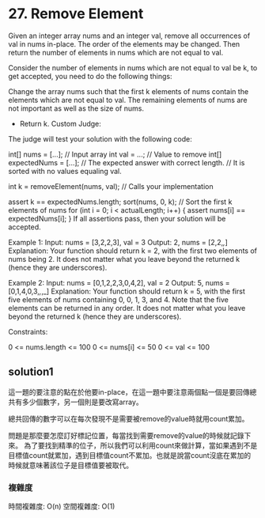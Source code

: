 # 27. Remove Element
Given an integer array nums and an integer val, remove all occurrences of val in nums in-place. The order of the elements may be changed. Then return the number of elements in nums which are not equal to val.

Consider the number of elements in nums which are not equal to val be k, to get accepted, you need to do the following things:

Change the array nums such that the first k elements of nums contain the elements which are not equal to val. The remaining elements of nums are not important as well as the size of nums.
* Return k.
Custom Judge:

The judge will test your solution with the following code:

int[] nums = [...]; // Input array
int val = ...; // Value to remove
int[] expectedNums = [...]; // The expected answer with correct length.
                            // It is sorted with no values equaling val.

int k = removeElement(nums, val); // Calls your implementation

assert k == expectedNums.length;
sort(nums, 0, k); // Sort the first k elements of nums
for (int i = 0; i < actualLength; i++) {
    assert nums[i] == expectedNums[i];
}
If all assertions pass, then your solution will be accepted.

Example 1:
Input: nums = [3,2,2,3], val = 3
Output: 2, nums = [2,2,_,_]
Explanation: Your function should return k = 2, with the first two elements of nums being 2.
It does not matter what you leave beyond the returned k (hence they are underscores).

Example 2:
Input: nums = [0,1,2,2,3,0,4,2], val = 2
Output: 5, nums = [0,1,4,0,3,_,_,_]
Explanation: Your function should return k = 5, with the first five elements of nums containing 0, 0, 1, 3, and 4.
Note that the five elements can be returned in any order.
It does not matter what you leave beyond the returned k (hence they are underscores).
 

Constraints:

0 <= nums.length <= 100
0 <= nums[i] <= 50
0 <= val <= 100

## solution1
這一題的要注意的點在於他要in-place，在這一題中要注意兩個點一個是要回傳總共有多少個數字，另一個則是要改寫array。

總共回傳的數字可以在每次發現不是需要被remove的value時就用count累加。

問題是那麼要怎麼訂好標記位置，每當找到需要remove的value的時候就記錄下來。 為了要找到精準的位子，所以我們可以利用count來做計算，當如果遇到不是目標值count就累加，遇到目標值count不累加。也就是說當count沒底在累加的時候就意味著該位子是目標值要被取代。

### 複雜度
時間複雜度: O(n)
空間複雜度: O(1)